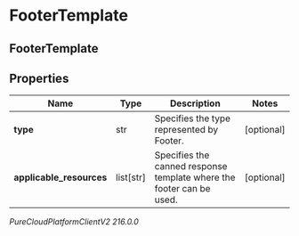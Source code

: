 # FooterTemplate

## FooterTemplate

## Properties

|Name | Type | Description | Notes|
|------------ | ------------- | ------------- | -------------|
| **type** | str | Specifies the type represented by Footer. | [optional] |
| **applicable_resources** | list[str] | Specifies the canned response template where the footer can be used. | [optional] |



_PureCloudPlatformClientV2 216.0.0_
